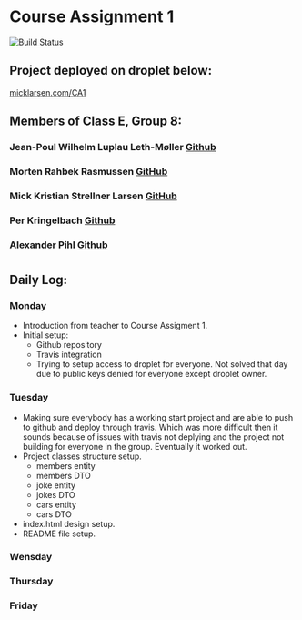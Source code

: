 # Course Assignment 1
[![Build Status](https://travis-ci.org/Jean-Poul/3semCourseAssignment1.svg?branch=master)](https://travis-ci.org/Jean-Poul/3semCourseAssignment1)
## Project deployed on droplet below:
[micklarsen.com/CA1](https://micklarsen.com/CA1/)

## Members of Class E, Group 8:
  ### Jean-Poul Wilhelm Luplau Leth-Møller [Github](https://github.com/AlexanderPihl)
  ### Morten Rahbek Rasmussen [GitHub](https://github.com/Amazingh0rse)
  ### Mick Kristian Strellner Larsen [GitHub](https://github.com/MivleDK)
  ### Per Kringelbach [Github](https://github.com/cph-pk)
  ### Alexander Pihl [Github](https://github.com/AlexanderPihl)
#

## Daily Log:
### **Monday**
- Introduction from teacher to Course Assigment 1.
- Initial setup:
  - Github repository
  - Travis integration
  - Trying to setup access to droplet for everyone. Not solved that day due to public keys denied for everyone except droplet owner.
### **Tuesday**
- Making sure everybody has a working start project and are able to push to github and deploy through travis. Which was more difficult then it sounds because of issues with travis not deplying and the project not building for everyone in the group. Eventually it worked out.
- Project classes structure setup.
  - members entity
  - members DTO
  - joke entity
  - jokes DTO
  - cars entity
  - cars DTO
- index.html design setup.
- README file setup.
### **Wensday**
### **Thursday**
### **Friday**
#

